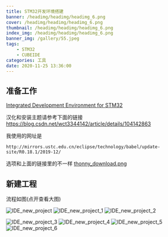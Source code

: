 ```yaml
---
title: STM32开发环境搭建
banner: /headimg/headimg/headimg_6.png
cover: /headimg/headimg/headimg_6.png
thumbnail: /headimg/headimg/headimg_6.png
index_img: /headimg/headimg/headimg_6.png
banner_img: /gallery/55.jpeg
tags: 
    - STM32
    - CUBEIDE
categories: 工具
date: 2020-11-25 13:36:00
---
```



## 准备工作

[Integrated Development Environment for STM32](https://www.st.com/en/development-tools/stm32cubeide.html)

汉化和安装主题请参考下面的链接
https://blog.csdn.net/wct3344142/article/details/104142863

我使用的网址是

```
http://mirrors.ustc.edu.cn/eclipse/technology/babel/update-site/R0.18.1/2019-12/
```

选项和上面的链接里的不一样
[thonny_download.png](https://hp-l.gitee.io/2020/11/25/STM32%E5%BC%80%E5%8F%91%E7%8E%AF%E5%A2%83%E6%90%AD%E5%BB%BA/stm32%E5%BC%80%E5%8F%91%E7%8E%AF%E5%A2%83%E6%90%AD%E5%BB%BA/IDE%E6%B1%89%E5%8C%96.png)

## 新建工程

流程如图(点开查看大图)


![IDE_new_project](./IDE_new_project.png)
![IDE_new_project_1](./IDE_new_project_1.png)
![IDE_new_project_2](./IDE_new_project_2.png)


![IDE_new_project_3](./IDE_new_project_3.png)
![IDE_new_project_4](./IDE_new_project_4.png)
![IDE_new_project_5](./IDE_new_project_5.png)
![IDE_new_project_6](./IDE_new_project_6.png)



